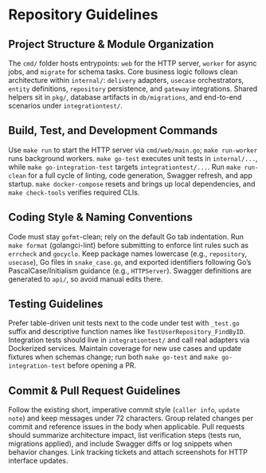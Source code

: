# Repository Guidelines

## Project Structure & Module Organization
The `cmd/` folder hosts entrypoints: `web` for the HTTP server, `worker` for async jobs, and `migrate` for schema tasks. Core business logic follows clean architecture within `internal/`: `delivery` adapters, `usecase` orchestrators, `entity` definitions, `repository` persistence, and `gateway` integrations. Shared helpers sit in `pkg/`, database artifacts in `db/migrations`, and end-to-end scenarios under `integrationtest/`.

## Build, Test, and Development Commands
Use `make run` to start the HTTP server via `cmd/web/main.go`; `make run-worker` runs background workers. `make go-test` executes unit tests in `internal/...`, while `make go-integration-test` targets `integrationtest/...`. Run `make run-clean` for a full cycle of linting, code generation, Swagger refresh, and app startup. `make docker-compose` resets and brings up local dependencies, and `make check-tools` verifies required CLIs.

## Coding Style & Naming Conventions
Code must stay `gofmt`-clean; rely on the default Go tab indentation. Run `make format` (golangci-lint) before submitting to enforce lint rules such as `errcheck` and `gocyclo`. Keep package names lowercase (e.g., `repository`, `usecase`), Go files in `snake_case.go`, and exported identifiers following Go’s PascalCase/Initialism guidance (e.g., `HTTPServer`). Swagger definitions are generated to `api/`, so avoid manual edits there.

## Testing Guidelines
Prefer table-driven unit tests next to the code under test with `_test.go` suffix and descriptive function names like `TestUserRepository_FindByID`. Integration tests should live in `integrationtest/` and call real adapters via Dockerized services. Maintain coverage for new use cases and update fixtures when schemas change; run both `make go-test` and `make go-integration-test` before opening a PR.

## Commit & Pull Request Guidelines
Follow the existing short, imperative commit style (`caller info`, `update note`) and keep messages under 72 characters. Group related changes per commit and reference issues in the body when applicable. Pull requests should summarize architecture impact, list verification steps (tests run, migrations applied), and include Swagger diffs or log snippets when behavior changes. Link tracking tickets and attach screenshots for HTTP interface updates.

